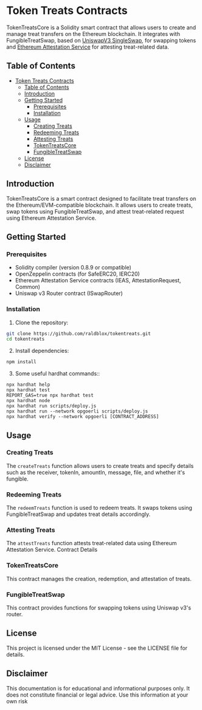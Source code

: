 # Token Treats Contracts

TokenTreatsCore is a Solidity smart contract that allows users to create and manage treat transfers on the Ethereum blockchain. It integrates with FungibleTreatSwap, based on [UniswapV3 SingleSwap](https://docs.uniswap.org/contracts/v3/guides/swaps/single-swaps), for swapping tokens and [Ethereum Attestation Service](https://docs.attest.sh/) for attesting treat-related data.

## Table of Contents

- [Token Treats Contracts](#token-treats-contracts)
  - [Table of Contents](#table-of-contents)
  - [Introduction](#introduction)
  - [Getting Started](#getting-started)
    - [Prerequisites](#prerequisites)
    - [Installation](#installation)
  - [Usage](#usage)
    - [Creating Treats](#creating-treats)
    - [Redeeming Treats](#redeeming-treats)
    - [Attesting Treats](#attesting-treats)
    - [TokenTreatsCore](#tokentreatscore)
    - [FungibleTreatSwap](#fungibletreatswap)
  - [License](#license)
  - [Disclaimer](#disclaimer)

## Introduction

TokenTreatsCore is a smart contract designed to facilitate treat transfers on the Ethereum/EVM-compatible blockchain. It allows users to create treats, swap tokens using FungibleTreatSwap, and attest treat-related request using Ethereum Attestation Service.

## Getting Started

### Prerequisites

- Solidity compiler (version 0.8.9 or compatible)
- OpenZeppelin contracts (for SafeERC20, IERC20)
- Ethereum Attestation Service contracts (IEAS, AttestationRequest, Common)
- Uniswap v3 Router contract (ISwapRouter)

### Installation

1. Clone the repository:

```bash
git clone https://github.com/raldblox/tokentreats.git
cd tokentreats
```

2. Install dependencies:

```bash
npm install
```

3. Some useful hardhat commands::

```shell
npx hardhat help
npx hardhat test
REPORT_GAS=true npx hardhat test
npx hardhat node
npx hardhat run scripts/deploy.js
npx hardhat run --network opgoerli scripts/deploy.js
npx hardhat verify --network opgoerli [CONTRACT_ADDRESS]
```

## Usage

### Creating Treats

The `createTreats` function allows users to create treats and specify details such as the receiver, tokenIn, amountIn, message, file, and whether it's fungible.

### Redeeming Treats

The `redeemTreats` function is used to redeem treats. It swaps tokens using FungibleTreatSwap and updates treat details accordingly.

### Attesting Treats

The `attestTreats` function attests treat-related data using Ethereum Attestation Service.
Contract Details

### TokenTreatsCore

This contract manages the creation, redemption, and attestation of treats.

### FungibleTreatSwap

This contract provides functions for swapping tokens using Uniswap v3's router.

## License

This project is licensed under the MIT License - see the LICENSE file for details.

## Disclaimer

This documentation is for educational and informational purposes only. It does not constitute financial or legal advice. Use this information at your own risk
